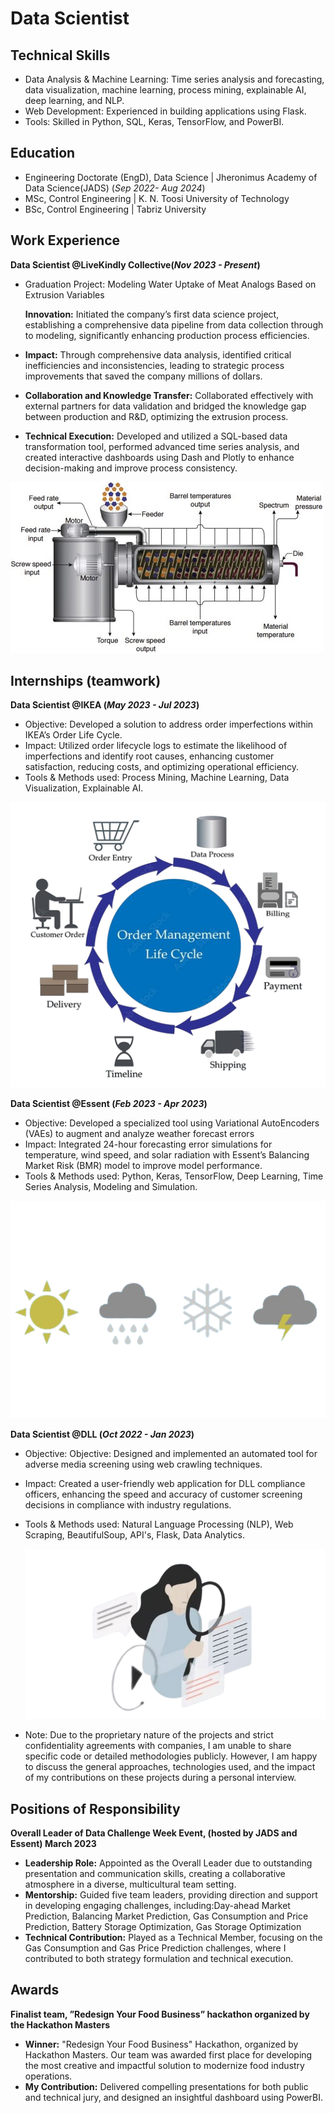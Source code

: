 # Data Scientist



## Technical Skills
- Data Analysis & Machine Learning: Time series analysis and forecasting, data visualization, machine learning, process mining, explainable AI, deep learning, and NLP.
- Web Development: Experienced in building applications using Flask.
- Tools: Skilled in Python, SQL, Keras, TensorFlow, and PowerBI.
 

## Education
- Engineering Doctorate (EngD), Data Science  | Jheronimus Academy of Data Science(JADS) (_Sep 2022- Aug 2024_)
- MSc, Control Engineering | K. N. Toosi University of Technology
- BSc, Control Engineering | Tabriz University 

## Work Experience
**Data Scientist @LiveKindly Collective(_Nov 2023 - Present_)**
- Graduation Project: Modeling Water Uptake of Meat Analogs Based on Extrusion Variables

   **Innovation:** Initiated the company’s first data science project, establishing a comprehensive data pipeline from data collection through to modeling, significantly enhancing production process efficiencies.
- **Impact:** Through comprehensive data analysis, identified critical inefficiencies and inconsistencies, leading to strategic process improvements that saved the company millions of dollars.
- **Collaboration and Knowledge Transfer:** Collaborated effectively with external partners for data validation and bridged the knowledge gap between production and R&D, optimizing the extrusion process.
- **Technical Execution:** Developed and utilized a SQL-based data transformation tool, performed advanced time series analysis, and created interactive dashboards using Dash and Plotly to enhance decision-making and improve process consistency.


![EEG Band Discovery](/assets/EXTRUSIONc.jpg)



## Internships (teamwork)
**Data Scientist @IKEA (_May 2023 - Jul 2023_)**
- Objective: Developed a solution to address order imperfections within IKEA’s Order Life Cycle.
- Impact: Utilized order lifecycle logs to estimate the likelihood of imperfections and identify root causes, enhancing customer
satisfaction, reducing costs, and optimizing operational efficiency.
- Tools & Methods used: Process Mining, Machine Learning, Data Visualization, Explainable AI.

![EEG Band Discovery](/assets/ikea-removebg-preview.png)


**Data Scientist @Essent (_Feb 2023 - Apr 2023_)**
- Objective: Developed a specialized tool using Variational AutoEncoders (VAEs) to augment and analyze weather forecast errors
- Impact: Integrated 24-hour forecasting error simulations for temperature, wind speed, and solar radiation with Essent’s Balancing
Market Risk (BMR) model to improve model performance.
- Tools & Methods used: Python, Keras, TensorFlow, Deep Learning, Time Series Analysis, Modeling and Simulation.

![EEG Band Discovery](/assets/essent-removebg-preview.png)


**Data Scientist @DLL (_Oct 2022 - Jan 2023_)**
- Objective: Objective: Designed and implemented an automated tool for adverse media screening using web crawling techniques.
- Impact: Created a user-friendly web application for DLL compliance officers, enhancing the speed and accuracy of customer
screening decisions in compliance with industry regulations.
- Tools & Methods used: Natural Language Processing (NLP), Web Scraping, BeautifulSoup, API's, Flask, Data Analytics.

  ![EEG Band Discovery](/assets/dll-removebg-preview.png)

  

- Note: Due to the proprietary nature of the projects and strict confidentiality agreements with companies, I am unable to share specific code or detailed methodologies publicly. However, I am happy to discuss the general approaches, technologies used, and the impact of my contributions on these projects during a personal interview.





## Positions of Responsibility
**Overall Leader of Data Challenge Week Event, (hosted by JADS and Essent) March 2023**
- **Leadership Role:** Appointed as the Overall Leader due to outstanding presentation and communication skills, creating a
collaborative atmosphere in a diverse, multicultural team setting.
- **Mentorship:** Guided five team leaders, providing direction and support in developing engaging challenges, including:Day-ahead
Market Prediction, Balancing Market Prediction, Gas Consumption and Price Prediction, Battery Storage Optimization, Gas
Storage Optimization
- **Technical Contribution:** Played as a Technical Member, focusing on the Gas Consumption and Gas Price Prediction challenges,
where I contributed to both strategy formulation and technical execution.



## Awards
**Finalist team, ”Redesign Your Food Business” hackathon organized by the Hackathon Masters**
- **Winner:** "Redesign Your Food Business" Hackathon, organized by Hackathon Masters. Our team was awarded first place for developing the most creative and impactful solution to modernize food industry operations.
- **My Contribution:** Delivered compelling presentations  for both public and technical jury, and designed an insightful dashboard using PowerBI.
